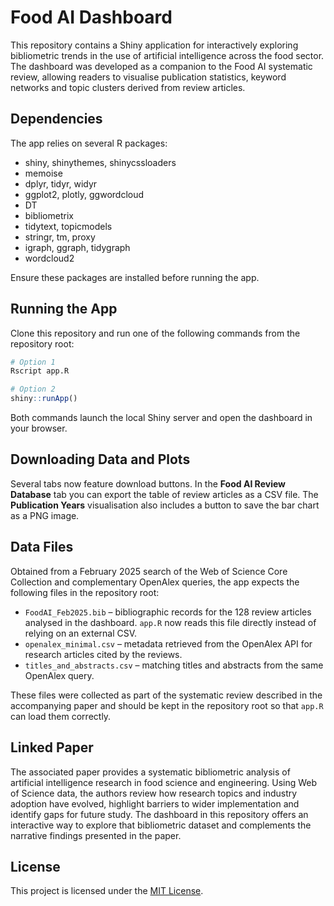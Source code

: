 # Food AI Dashboard

This repository contains a Shiny application for interactively exploring bibliometric trends in the use of artificial intelligence across the food sector. The dashboard was developed as a companion to the Food AI systematic review, allowing readers to visualise publication statistics, keyword networks and topic clusters derived from review articles.

## Dependencies

The app relies on several R packages:

- shiny, shinythemes, shinycssloaders
- memoise
- dplyr, tidyr, widyr
- ggplot2, plotly, ggwordcloud
- DT
- bibliometrix
- tidytext, topicmodels
- stringr, tm, proxy
- igraph, ggraph, tidygraph
- wordcloud2

Ensure these packages are installed before running the app.

## Running the App

Clone this repository and run one of the following commands from the repository root:

```R
# Option 1
Rscript app.R

# Option 2
shiny::runApp()
```

Both commands launch the local Shiny server and open the dashboard in your browser.

## Downloading Data and Plots

Several tabs now feature download buttons. In the **Food AI Review Database** tab you can export the table of review articles as a CSV file. The **Publication Years** visualisation also includes a button to save the bar chart as a PNG image.

## Data Files

Obtained from a February 2025 search of the Web of Science Core Collection and complementary OpenAlex queries, the app expects the following files in the repository root:

- `FoodAI_Feb2025.bib` – bibliographic records for the 128 review articles analysed in the dashboard. `app.R` now reads this file directly instead of relying on an external CSV.
- `openalex_minimal.csv` – metadata retrieved from the OpenAlex API for research articles cited by the reviews.
- `titles_and_abstracts.csv` – matching titles and abstracts from the same OpenAlex query.

These files were collected as part of the systematic review described in the accompanying paper and should be kept in the repository root so that `app.R` can load them correctly.

## Linked Paper

The associated paper provides a systematic bibliometric analysis of artificial intelligence research in food science and engineering. Using Web of Science data, the authors review how research topics and industry adoption have evolved, highlight barriers to wider implementation and identify gaps for future study. The dashboard in this repository offers an interactive way to explore that bibliometric dataset and complements the narrative findings presented in the paper.

## License

This project is licensed under the [MIT License](LICENSE).

